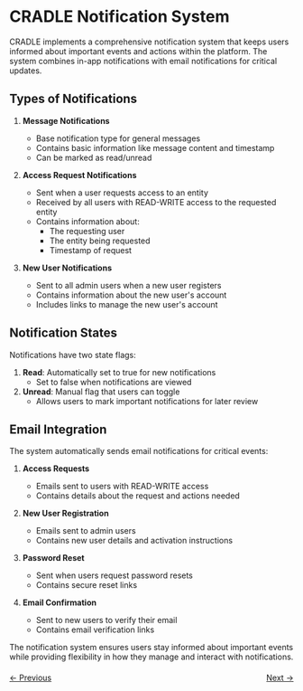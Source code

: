 # CRADLE Notification System

CRADLE implements a comprehensive notification system that keeps users informed about important events and actions within the platform. The system combines in-app notifications with email notifications for critical updates.

## Types of Notifications

1. **Message Notifications**
   - Base notification type for general messages
   - Contains basic information like message content and timestamp
   - Can be marked as read/unread

2. **Access Request Notifications**
   - Sent when a user requests access to an entity
   - Received by all users with READ-WRITE access to the requested entity
   - Contains information about:
     - The requesting user
     - The entity being requested
     - Timestamp of request

3. **New User Notifications**
   - Sent to all admin users when a new user registers
   - Contains information about the new user's account
   - Includes links to manage the new user's account

## Notification States

Notifications have two state flags:
1. **Read**: Automatically set to true for new notifications
   - Set to false when notifications are viewed
2. **Unread**: Manual flag that users can toggle
   - Allows users to mark important notifications for later review

## Email Integration

The system automatically sends email notifications for critical events:

1. **Access Requests**
   - Emails sent to users with READ-WRITE access
   - Contains details about the request and actions needed

2. **New User Registration**
   - Emails sent to admin users
   - Contains new user details and activation instructions

3. **Password Reset**
   - Sent when users request password resets
   - Contains secure reset links

4. **Email Confirmation**
   - Sent to new users to verify their email
   - Contains email verification links


The notification system ensures users stay informed about important events while providing flexibility in how they manage and interact with notifications.

<div style="display: flex; justify-content: space-between; margin-top: 20px;">
    <a href="/notes/guide_publishing" data-custom-href="/notes/guide_publishing">← Previous</a>
    <a href="/notes/guide_admin" data-custom-href="/notes/guide_admin">Next →</a>
</div>